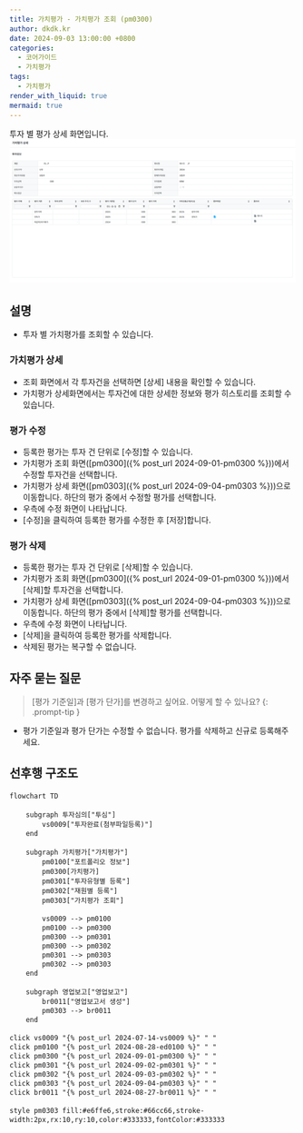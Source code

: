 ```yaml
---
title: 가치평가 - 가치평가 조회 (pm0300)
author: dkdk.kr
date: 2024-09-03 13:00:00 +0800
categories:
  - 코어가이드
  - 가치평가
tags:
  - 가치평가
render_with_liquid: true
mermaid: true
---
```

투자 별 평가 상세 화면입니다. 
![가치평가10](assets/img/Pasted%20image%2020250122152128.png)
## 설명
- 투자 별 가치평가를 조회할 수 있습니다.
### 가치평가 상세
- 조회 화면에서 각 투자건을 선택하면 [상세] 내용을 확인할 수 있습니다.
- 가치평가 상세화면에서는 투자건에 대한 상세한 정보와 평가 히스토리를 조회할 수 있습니다.
### 평가 수정
- 등록한 평가는 투자 건 단위로 [수정]할 수 있습니다.
- 가치평가 조회 화면([pm0300]({% post_url 2024-09-01-pm0300 %}))에서 수정할 투자건을 선택합니다.
- 가치평가 상세 화면([pm0303]({% post_url 2024-09-04-pm0303 %}))으로 이동합니다. 하단의 평가 중에서 수정할 평가를 선택합니다.
- 우측에 수정 화면이 나타납니다.
- [수정]을 클릭하여 등록한 평가를 수정한 후 [저장]합니다. 
### 평가 삭제
- 등록한 평가는 투자 건 단위로 [삭제]할 수 있습니다.
- 가치평가 조회 화면([pm0300]({% post_url 2024-09-01-pm0300 %}))에서 [삭제]할 투자건을 선택합니다.
- 가치평가 상세 화면([pm0303]({% post_url 2024-09-04-pm0303 %}))으로 이동합니다. 하단의 평가 중에서 [삭제]할 평가를 선택합니다.
- 우측에 수정 화면이 나타납니다.
- [삭제]을 클릭하여 등록한 평가를 삭제합니다.
- 삭제된 평가는 복구할 수 없습니다. 

## 자주 묻는 질문

> [평가 기준일]과 [평가 단가]를 변경하고 싶어요. 어떻게 할 수 있나요?
{: .prompt-tip }

- 평가 기준일과 평가 단가는 수정할 수 없습니다. 평가를 삭제하고 신규로 등록해주세요. 

## 선후행 구조도
```mermaid
flowchart TD

    subgraph 투자심의["투심"]
        vs0009["투자완료(첨부파일등록)"]
    end

    subgraph 가치평가["가치평가"]
	    pm0100["포트폴리오 정보"]
	    pm0300[가치평가]
        pm0301["투자유형별 등록"]
        pm0302["재원별 등록"]
        pm0303["가치평가 조회"]
        
        vs0009 --> pm0100
        pm0100 --> pm0300
	    pm0300 --> pm0301
        pm0300 --> pm0302
        pm0301 --> pm0303
        pm0302 --> pm0303       
    end

    subgraph 영업보고["영업보고"]
        br0011["영업보고서 생성"]
        pm0303 --> br0011
    end

click vs0009 "{% post_url 2024-07-14-vs0009 %}" " "
click pm0100 "{% post_url 2024-08-28-ed0100 %}" " "
click pm0300 "{% post_url 2024-09-01-pm0300 %}" " "
click pm0301 "{% post_url 2024-09-02-pm0301 %}" " "
click pm0302 "{% post_url 2024-09-03-pm0302 %}" " "
click pm0303 "{% post_url 2024-09-04-pm0303 %}" " "
click br0011 "{% post_url 2024-08-27-br0011 %}" " "

style pm0303 fill:#e6ffe6,stroke:#66cc66,stroke-width:2px,rx:10,ry:10,color:#333333,fontColor:#333333


```